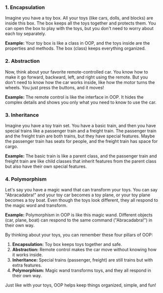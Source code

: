 ### 1. **Encapsulation**

Imagine you have a toy box. All your toys (like cars, dolls, and blocks) are inside this box. The box keeps all the toys together and protects them. You can open the box to play with the toys, but you don't need to worry about each toy separately.

**Example:** Your toy box is like a class in OOP, and the toys inside are the properties and methods. The box (class) keeps everything organized.

### 2. **Abstraction**

Now, think about your favorite remote-controlled car. You know how to make it go forward, backward, left, and right using the remote. But you don't need to know how the car works inside, like how the motor turns the wheels. You just press the buttons, and it moves!

**Example:** The remote control is like the interface in OOP. It hides the complex details and shows you only what you need to know to use the car.

### 3. **Inheritance**

Imagine you have a toy train set. You have a basic train, and then you have special trains like a passenger train and a freight train. The passenger train and the freight train are both trains, but they have special features. Maybe the passenger train has seats for people, and the freight train has space for cargo.

**Example:** The basic train is like a parent class, and the passenger train and freight train are like child classes that inherit features from the parent class but also have their own special features.

### 4. **Polymorphism**

Let's say you have a magic wand that can transform your toys. You can say "Abracadabra!" and your toy car becomes a toy plane, or your toy plane becomes a toy boat. Even though the toys look different, they all respond to the magic word and transform.

**Example:** Polymorphism in OOP is like this magic wand. Different objects (car, plane, boat) can respond to the same command ("Abracadabra!") in their own way.

By thinking about your toys, you can remember these four pillars of OOP:

1. **Encapsulation:** Toy box keeps toys together and safe.
2. **Abstraction:** Remote control makes the car move without knowing how it works inside.
3. **Inheritance:** Special trains (passenger, freight) are still trains but with extra features.
4. **Polymorphism:** Magic wand transforms toys, and they all respond in their own way.

Just like with your toys, OOP helps keep things organized, simple, and fun!
